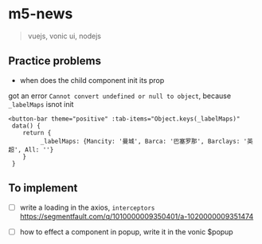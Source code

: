 # m5-news

> vuejs, vonic ui, nodejs

## Practice problems

- when does the child component init its prop

got an error `Cannot convert undefined or null to object`, because `_labelMaps` isnot init
```
<button-bar theme="positive" :tab-items="Object.keys(_labelMaps)"
 data() {
    return {
         _labelMaps: {Mancity: '曼城', Barca: '巴塞罗那', Barclays: '英超', All: ''}
    }
 }
```



## To implement

- [ ] write a loading in the axios, `interceptors`
https://segmentfault.com/q/1010000009350401/a-1020000009351474

- [ ] how to effect a component in popup, write it in the vonic $popup
